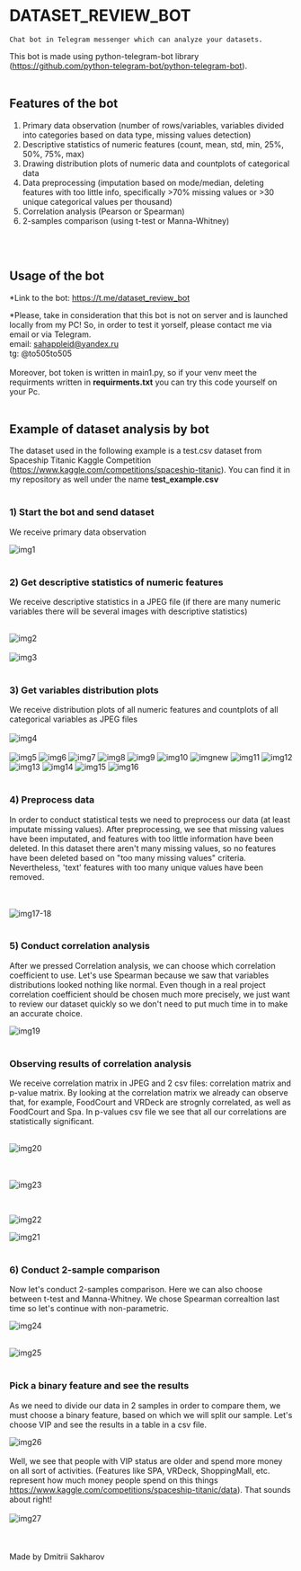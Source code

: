 # DATASET_REVIEW_BOT

    Chat bot in Telegram messenger which can analyze your datasets. 

This bot is made using python-telegram-bot library (https://github.com/python-telegram-bot/python-telegram-bot).
<br />
<br />
## Features of the bot
1) Primary data observation (number of rows/variables, variables divided into categories based on data type, missing values detection)
2) Descriptive statistics of numeric features (count, mean, std, min, 25%, 50%, 75%, max)
3) Drawing distribution plots of numeric data and countplots of categorical data
4) Data preprocessing (imputation based on mode/median, deleting features with too little info, specifically >70% missing values or >30 unique categorical values per thousand)
5) Correlation analysis (Pearson or Spearman)
6) 2-samples comparison (using t-test or Manna-Whitney) <br />
<br />
<br />

## Usage of the bot
*Link to the bot: https://t.me/dataset_review_bot

*Please, take in consideration that this bot is not on server and is launched locally from my PC! So, in order to test it yorself, please contact me via email or via Telegram. <br />
email: sahappleid@yandex.ru <br />
tg: @to505to505 <br />
<br />
Moreover, bot token is written in main1.py, so if your venv meet the requirments written in **requirments.txt** you can try this code yourself on your Pc. 
<br />
<br />
## Example of dataset analysis by bot<br />

The dataset used in the following example is a test.csv dataset from Spaceship Titanic Kaggle Competition (https://www.kaggle.com/competitions/spaceship-titanic). You can find it in my repository as well under the name **test_example.csv**<br />
<br />
### 1) Start the bot and send dataset<br />
We receive primary data observation<br />

![img1](photos_git/1.jpeg)
<br />
<br />
### 2) Get descriptive statistics of numeric features<br />
We receive descriptive statistics in a JPEG file (if there are many numeric variables there will be several images with descriptive statistics)<br />
<br />

![img2](photos_git/2.jpeg)
<br />
<br />
![img3](photos_git/3.jpeg)
<br />
<br />
### 3) Get variables distribution plots<br />
We receive distribution plots of all numeric features and countplots of all categorical variables as JPEG files<br />
<br />
![img4](photos_git/4.jpeg)
<br />
<br />
![img5](photos_git/5.jpeg)
![img6](photos_git/6.jpeg)
![img7](photos_git/7.jpeg)
![img8](photos_git/8.jpeg)
![img9](photos_git/9.jpeg)
![img10](photos_git/10.jpeg)
![imgnew](photos_git/new_passenger.jpeg)
![img11](photos_git/11.jpeg)
![img12](photos_git/12.jpeg)
![img13](photos_git/13.jpeg)
![img14](photos_git/14.jpeg)
![img15](photos_git/15.jpeg)
![img16](photos_git/16.jpeg)<br />
<br />
### 4) Preprocess data <br />
In order to conduct statistical tests we need to preprocess our data (at least imputate missing values).
After preprocessing, we see that missing values have been imputated, and features with too little information have been deleted. In this dataset there aren't many missing values, so no features have been deleted based on "too many missing values" criteria. Nevertheless, 'text' features with too many unique values have been removed.  
<br />
<br />

![img17-18](photos_git/17-18.jpeg)
<br />
<br />

### 5) Conduct correlation analysis<br />
After we pressed Correlation analysis, we can choose which correlation coefficient to use. Let's use Spearman because we saw that variables distributions looked nothing like normal. Even though in a real project correlation coefficient should be chosen much more precisely, we just want to review our dataset quickly so we don't need to put much time in to make an accurate choice. 
<br />

![img19](photos_git/19.jpeg)
<br />
<br />


### Observing results of correlation analysis<br />
We receive correlation matrix in JPEG and 2 csv files: correlation matrix and p-value matrix.
By looking at the correlation matrix we already can observe that, for example, FoodCourt and VRDeck are strognly correlated, as well as FoodCourt and Spa. In p-values csv file we see that all our correlations are statistically significant. <br />
<br />

![img20](photos_git/20.jpeg)
<br />
<br />
<br />

![img23](photos_git/23.jpeg)

<br />

![img22](photos_git/22.jpeg)
<br />

![img21](photos_git/21.jpeg)
<br />
<br />

### 6) Conduct 2-sample comparison<br />
Now let's conduct 2-samples comparison. Here we can also choose between t-test and Manna-Whitney. We chose Spearman correaltion last time so let's continue with non-parametric. 
<br />

![img24](photos_git/24.jpeg)
<br />
<br />

![img25](photos_git/25.jpeg)
<br />
<br />

### Pick a binary feature and see the results<br />
As we need to divide our data in 2 samples in order to compare them, we must choose a binary feature, based on which we will split our sample. Let's choose VIP and see the results in a table in a csv file.
<br />

![img26](photos_git/26.jpeg)
<br />
<br />
Well, we see that people with VIP status are older and spend more money on all sort of activities. (Features like SPA, VRDeck, ShoppingMall, etc. represent how much money people spend on this things https://www.kaggle.com/competitions/spaceship-titanic/data). That sounds about right!
<br />
<br />
![img27](photos_git/27.jpeg)
<br />
<br />
<br />
<br />
Made by Dmitrii Sakharov








